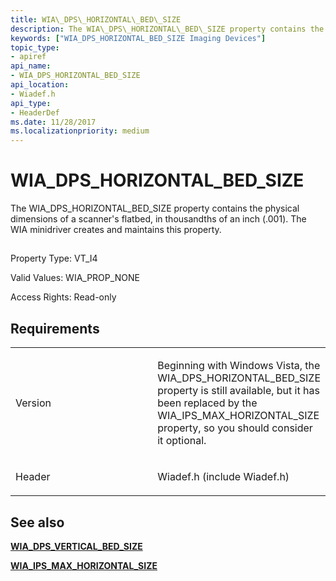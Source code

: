 ```yaml
---
title: WIA\_DPS\_HORIZONTAL\_BED\_SIZE
description: The WIA\_DPS\_HORIZONTAL\_BED\_SIZE property contains the physical dimensions of a scanner's flatbed, in thousandths of an inch (.001). The WIA minidriver creates and maintains this property.
keywords: ["WIA_DPS_HORIZONTAL_BED_SIZE Imaging Devices"]
topic_type:
- apiref
api_name:
- WIA_DPS_HORIZONTAL_BED_SIZE
api_location:
- Wiadef.h
api_type:
- HeaderDef
ms.date: 11/28/2017
ms.localizationpriority: medium
---
```


# WIA\_DPS\_HORIZONTAL\_BED\_SIZE


The WIA\_DPS\_HORIZONTAL\_BED\_SIZE property contains the physical dimensions of a scanner's flatbed, in thousandths of an inch (.001). The WIA minidriver creates and maintains this property.

## <span id="ddk_wia_dps_horizontal_bed_size_si"></span><span id="DDK_WIA_DPS_HORIZONTAL_BED_SIZE_SI"></span>


Property Type: VT\_I4

Valid Values: WIA\_PROP\_NONE

Access Rights: Read-only

Requirements
------------

<table>
<colgroup>
<col width="50%" />
<col width="50%" />
</colgroup>
<tbody>
<tr class="odd">
<td><p>Version</p></td>
<td><p>Beginning with Windows Vista, the WIA_DPS_HORIZONTAL_BED_SIZE property is still available, but it has been replaced by the WIA_IPS_MAX_HORIZONTAL_SIZE property, so you should consider it optional.</p></td>
</tr>
<tr class="even">
<td><p>Header</p></td>
<td>Wiadef.h (include Wiadef.h)</td>
</tr>
</tbody>
</table>

## See also


[**WIA\_DPS\_VERTICAL\_BED\_SIZE**](wia-dps-vertical-bed-size.md)

[**WIA\_IPS\_MAX\_HORIZONTAL\_SIZE**](wia-ips-max-horizontal-size.md)

 

 






